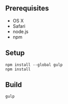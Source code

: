 Prerequisites
-------------

* OS X
* Safari
* node.js
* npm

Setup
-----

    npm install --global gulp
    npm install

Build
-----

    gulp
